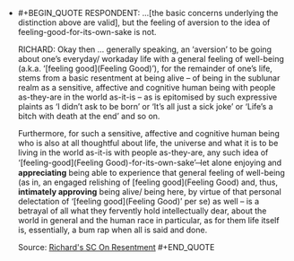 - #+BEGIN_QUOTE
  RESPONDENT: ...[the basic concerns underlying the distinction above are valid], but the feeling of aversion to the idea of feeling-good-for-its-own-sake is not.
  
  RICHARD: Okay then ... generally speaking, an ‘aversion’ to be going about one’s everyday/ workaday life with a general feeling of well-being (a.k.a. ‘[feeling good](Feeling Good)’), for the remainder of one’s life, stems from a basic resentment at being alive – of being in the sublunar realm as a sensitive, affective and cognitive human being with people as-they-are in the world as-it-is – as is epitomised by such expressive plaints as ‘I didn’t ask to be born’ or ‘It’s all just a sick joke’ or ‘Life’s a bitch with death at the end’ and so on.
  
  Furthermore, for such a sensitive, affective and cognitive human being who is also at all thoughtful about life, the universe and what it is to be living in the world as-it-is with people as-they-are, any such idea of ‘[feeling-good](Feeling Good)-for-its-own-sake’ ̶ let alone enjoying and **appreciating** being able to experience that general feeling of well-being (as in, an engaged relishing of [feeling good](Feeling Good) and, thus, **intimately approving** being alive/ being here, by virtue of that personal delectation of ‘[feeling good](Feeling Good)’ per se) as well – is a betrayal of all what they fervently hold intellectually dear, about the world in general and the human race in particular, as for them life itself is, essentially, a bum rap when all is said and done.
  
  Source: [Richard's SC On Resentment](https://www.actualfreedom.com.au/richard/selectedcorrespondence/sc-resentment.htm)
  #+END_QUOTE